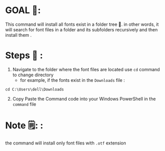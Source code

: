 
# GOAL 🥅: 


This command will install all fonts exist in a folder tree 📁. in other words,  it will search for font files  in a folder and its subfolders recursively and then install them .

# Steps 📓 :  

1. Navigate to the folder where the font files are located 
use `cd` command to change directory 
   - for example, if the fonts exist in the `Downloads` file : 
```shell
cd C:\Users\dell\Downloads
```
2. Copy Paste the Command code into your Windows PowerShell  in the `command` file 

# Note 🗒️: : 
the command will install only font files with `.otf` extension 
